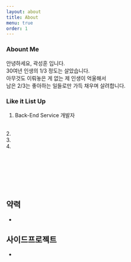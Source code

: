 ```yaml
---
layout: about
title: About
menu: true
order: 1
---
```


### Abount Me
안녕하세요, 곽성훈 입니다.
<br>
30여년 인생의 1/3 정도는 살았습니다.
<br>
아무것도 이뤄놓은 게 없는 제 인생이 억울해서
<br>
남은 2/3는 좋아하는 일들로만 가득 채우며 살려합니다.

### Like it List Up
1. Back-End Service 개발자
<br>
2. 
<br>
3. 
<br>
4. 
<br>
<br>
<br>
<br>
<br>
<br>
<br>

## 약력
- 

## 사이드프로젝트
-
